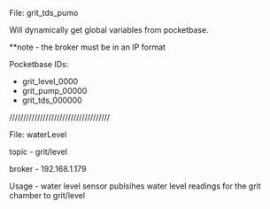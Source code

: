 File: grit_tds_pumo

Will dynamically get global variables from pocketbase. 

**note - the broker must be in an IP format 

Pocketbase IDs:
- grit_level_0000
- grit_pump_00000
- grit_tds_000000


////////////////////////////////////

File: waterLevel

topic - grit/level

broker - 192.168.1.179

Usage - water level sensor publsihes water level readings for the grit chamber to grit/level
